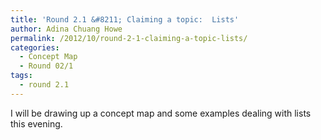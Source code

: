 ```yaml
---
title: 'Round 2.1 &#8211; Claiming a topic:  Lists'
author: Adina Chuang Howe
permalink: /2012/10/round-2-1-claiming-a-topic-lists/
categories:
  - Concept Map
  - Round 02/1
tags:
  - round 2.1
---
```

I will be drawing up a concept map and some examples dealing with lists this evening.
